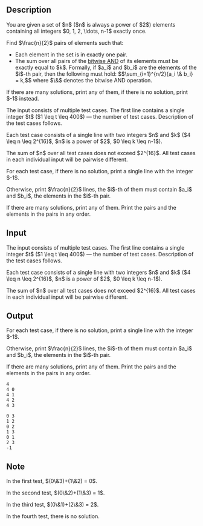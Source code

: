 ## Description

<div><p>You are given a set of $n$ ($n$ is always a power of $2$) elements containing all integers $0, 1, 2, \ldots, n-1$ exactly once.</p><p>Find $\frac{n}{2}$ pairs of elements such that:</p><ul> <li> Each element in the set is in exactly one pair. </li><li> The sum over all pairs of the <a href="https://en.wikipedia.org/wiki/Bitwise_operation#AND">bitwise AND</a> of its elements must be exactly equal to $k$. Formally, if $a_i$ and $b_i$ are the elements of the $i$-th pair, then the following must hold: $$\sum_{i=1}^{n/2}{a_i \&amp; b_i} = k,$$ where $\&amp;$ denotes the bitwise AND operation. </li></ul><p>If there are many solutions, print any of them, if there is no solution, print $-1$ instead.</p></div><div class="input-specification"><p>The input consists of multiple test cases. The first line contains a single integer $t$ ($1 \leq t \leq 400$) — the number of test cases. Description of the test cases follows.</p><p>Each test case consists of a single line with two integers $n$ and $k$ ($4 \leq n \leq 2^{16}$, $n$ is a power of $2$, $0 \leq k \leq n-1$).</p><p>The sum of $n$ over all test cases does not exceed $2^{16}$. All test cases in each individual input will be pairwise <span class="tex-font-style-bf">different</span>.</p></div><div class="output-specification"><p>For each test case, if there is no solution, print a single line with the integer $-1$.</p><p>Otherwise, print $\frac{n}{2}$ lines, the $i$-th of them must contain $a_i$ and $b_i$, the elements in the $i$-th pair. </p><p>If there are many solutions, print any of them. Print the pairs and the elements in the pairs in any order.</p></div>

## Input

<p>The input consists of multiple test cases. The first line contains a single integer $t$ ($1 \leq t \leq 400$) — the number of test cases. Description of the test cases follows.</p><p>Each test case consists of a single line with two integers $n$ and $k$ ($4 \leq n \leq 2^{16}$, $n$ is a power of $2$, $0 \leq k \leq n-1$).</p><p>The sum of $n$ over all test cases does not exceed $2^{16}$. All test cases in each individual input will be pairwise <span class="tex-font-style-bf">different</span>.</p>

## Output

<p>For each test case, if there is no solution, print a single line with the integer $-1$.</p><p>Otherwise, print $\frac{n}{2}$ lines, the $i$-th of them must contain $a_i$ and $b_i$, the elements in the $i$-th pair. </p><p>If there are many solutions, print any of them. Print the pairs and the elements in the pairs in any order.</p>





```input1
4
4 0
4 1
4 2
4 3
```




```output1
0 3
1 2
0 2
1 3
0 1
2 3
-1
```



## Note

<p>In the first test, $(0\&amp;3)+(1\&amp;2) = 0$.</p><p>In the second test, $(0\&amp;2)+(1\&amp;3) = 1$.</p><p>In the third test, $(0\&amp;1)+(2\&amp;3) = 2$.</p><p>In the fourth test, there is no solution.</p>

